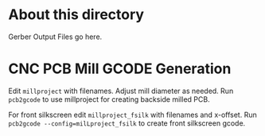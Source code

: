 # About this directory
Gerber Output Files go here.

# CNC PCB Mill GCODE Generation
Edit `millproject` with filenames. Adjust mill diameter as needed.
Run `pcb2gcode` to use millproject for creating backside milled PCB.

For front silkscreen edit `millproject_fsilk` with filenames and x-offset.
Run `pcb2gcode --config=milLproject_fsilk` to create front silkscreen gcode.
